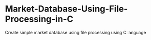 # Market-Database-Using-File-Processing-in-C
Create simple market database using file processing using C language
